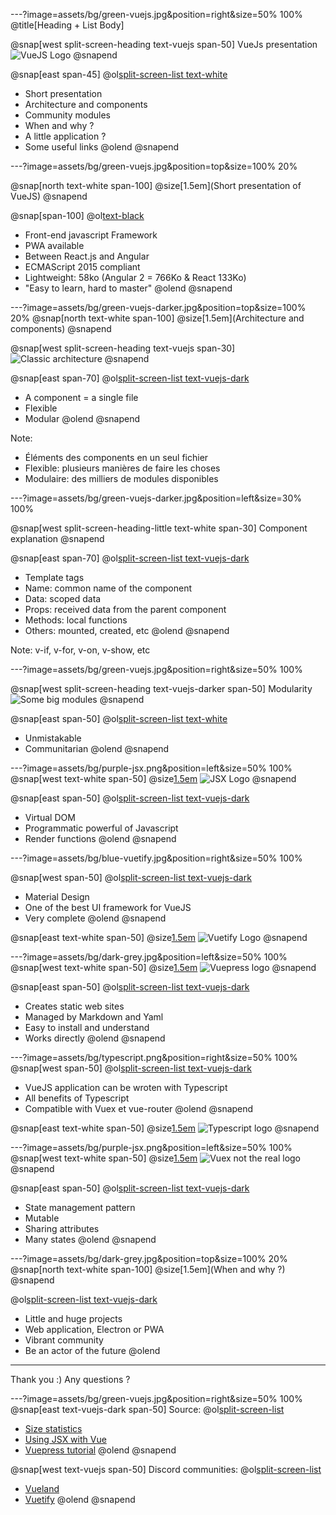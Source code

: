 ---?image=assets/bg/green-vuejs.jpg&position=right&size=50% 100%
@title[Heading + List Body]

@snap[west split-screen-heading text-vuejs span-50]
VueJs presentation
![VueJS Logo](WhatIsVueJS/images/vuejs-logo.png)
@snapend

@snap[east span-45]
@ol[split-screen-list text-white](false)
- Short presentation
- Architecture and components
- Community modules
- When and why ?
- A little application ?
- Some useful links
@olend
@snapend

---?image=assets/bg/green-vuejs.jpg&position=top&size=100% 20%

@snap[north text-white span-100]
@size[1.5em](Short presentation of VueJS)
@snapend

@snap[span-100]
@ol[text-black](false)
- Front-end javascript Framework
- PWA available
- Between React.js and Angular
- ECMAScript 2015 compliant
- Lightweight: 58ko (Angular 2 = 766Ko & React 133Ko)
- "Easy to learn, hard to master"
@olend
@snapend

---?image=assets/bg/green-vuejs-darker.jpg&position=top&size=100% 20%
@snap[north text-white span-100]
@size[1.5em](Architecture and components)
@snapend

@snap[west split-screen-heading text-vuejs span-30]
<br>
![Classic architecture](WhatIsVueJS/images/architecture.png)
@snapend

@snap[east span-70]
@ol[split-screen-list text-vuejs-dark](false)
- A component = a single file
- Flexible
- Modular
@olend
@snapend

Note:
* Éléments des components en un seul fichier
* Flexible: plusieurs manières de faire les choses
* Modulaire: des milliers de modules disponibles

---?image=assets/bg/green-vuejs-darker.jpg&position=left&size=30% 100%

@snap[west split-screen-heading-little text-white span-30]
Component explanation
@snapend

@snap[east span-70]
@ol[split-screen-list text-vuejs-dark](false)
- Template tags
- Name: common name of the component
- Data: scoped data
- Props: received data from the parent component
- Methods: local functions
- Others: mounted, created, etc
@olend
@snapend

Note:
v-if, v-for, v-on, v-show, etc

---?image=assets/bg/green-vuejs.jpg&position=right&size=50% 100%

@snap[west split-screen-heading text-vuejs-darker span-50]
Modularity
![Some big modules](WhatIsVueJS/images/modules.png)
@snapend

@snap[east span-50]
@ol[split-screen-list text-white](false)
- Unmistakable
- Communitarian
@olend
@snapend

---?image=assets/bg/purple-jsx.png&position=left&size=50% 100%
@snap[west text-white span-50]
@size[1.5em](JSX)
![JSX Logo](WhatIsVueJS/images/jsx.png)
@snapend

@snap[east span-50]
@ol[split-screen-list text-vuejs-dark](false)
- Virtual DOM
- Programmatic powerful of Javascript
- Render functions
@olend
@snapend

---?image=assets/bg/blue-vuetify.jpg&position=right&size=50% 100%

@snap[west span-50]
@ol[split-screen-list text-vuejs-dark](false)
- Material Design
- One of the best UI framework for VueJS
- Very complete
@olend
@snapend

@snap[east text-white span-50]
@size[1.5em](Vuetify)
![Vuetify Logo](WhatIsVueJS/images/vuetify.png)
@snapend

---?image=assets/bg/dark-grey.jpg&position=left&size=50% 100%
@snap[west text-white span-50]
@size[1.5em](Vuepress)
![Vuepress logo](WhatIsVueJS/images/vuepress.png)
@snapend

@snap[east span-50]
@ol[split-screen-list text-vuejs-dark](false)
- Creates static web sites
- Managed by Markdown and Yaml
- Easy to install and understand
- Works directly
@olend
@snapend

---?image=assets/bg/typescript.png&position=right&size=50% 100%
@snap[west span-50]
@ol[split-screen-list text-vuejs-dark](false)
- VueJS application can be wroten with Typescript
- All benefits of Typescript
- Compatible with Vuex et vue-router
@olend
@snapend

@snap[east text-white span-50]
@size[1.5em](Typescript)
![Typescript logo](WhatIsVueJS/images/typescript.png)
@snapend

---?image=assets/bg/purple-jsx.png&position=left&size=50% 100%
@snap[west text-white span-50]
@size[1.5em](Vuex)
![Vuex not the real logo](WhatIsVueJS/images/vuex.png)
@snapend

@snap[east span-50]
@ol[split-screen-list text-vuejs-dark](false)
- State management pattern
- Mutable
- Sharing attributes
- Many states
@olend
@snapend

---?image=assets/bg/dark-grey.jpg&position=top&size=100% 20%
@snap[north text-white span-100]
@size[1.5em](When and why ?)
@snapend

@ol[split-screen-list text-vuejs-dark](false)
- Little and huge projects
- Web application, Electron or PWA
- Vibrant community
- Be an actor of the future
@olend

---
Thank you :)
Any questions ?

---?image=assets/bg/green-vuejs.jpg&position=right&size=50% 100%
@snap[east text-vuejs-dark span-50]
Source:
@ol[split-screen-list](false)
- [Size statistics](https://gist.github.com/Restuta/cda69e50a853aa64912d)
- [Using JSX with Vue](https://scotch.io/tutorials/using-jsx-with-vue-and-why-you-should-care)
- [Vuepress tutorial](https://snipcart.com/blog/vuepress-tutorial-vuejs-documentation)
@olend
@snapend

@snap[west text-vuejs span-50]
Discord communities:
@ol[split-screen-list](false)
- [Vueland](https://vue-land.js.org/)
- [Vuetify](https://discordapp.com/invite/s93b7Fv)
@olend
@snapend